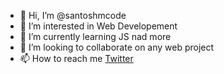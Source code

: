 - 👋 Hi, I’m @santoshmcode
- 👀 I’m interested in Web Developement
- 🌱 I’m currently learning JS nad more
- 💞️ I’m looking to collaborate on any web project
- 📫 How to reach me [Twitter](https://twitter.com/santoshcodes)

<!---
santoshmcode/santoshmcode is a ✨ special ✨ repository because its `README.md` (this file) appears on your GitHub profile.
You can click the Preview link to take a look at your changes.
--->
